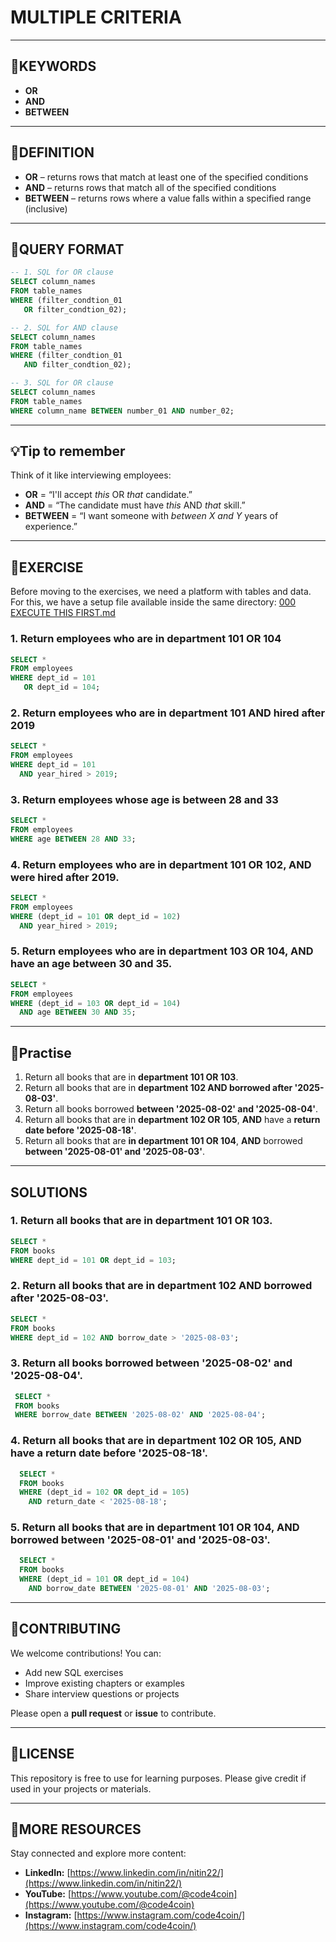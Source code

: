 # MULTIPLE CRITERIA
---
## 🔑KEYWORDS
- **OR**
- **AND**
- **BETWEEN**
---
## 📖DEFINITION
- **OR** – returns rows that match at least one of the specified conditions
- **AND** – returns rows that match all of the specified conditions
- **BETWEEN** – returns rows where a value falls within a specified range (inclusive)
---
## 🧱QUERY FORMAT
```sql
-- 1. SQL for OR clause
SELECT column_names
FROM table_names
WHERE (filter_condtion_01
   OR filter_condtion_02);
```
```sql
-- 2. SQL for AND clause
SELECT column_names
FROM table_names
WHERE (filter_condtion_01
   AND filter_condtion_02);
```
```sql
-- 3. SQL for OR clause
SELECT column_names
FROM table_names
WHERE column_name BETWEEN number_01 AND number_02;
```
---
## 💡Tip to remember

Think of it like interviewing employees:
- **OR** = “I'll accept *this* OR *that* candidate.”
- **AND** = “The candidate must have *this* AND *that* skill.”
- **BETWEEN** = “I want someone with *between X and Y* years of experience.”
---
## 💪EXERCISE
Before moving to the exercises, we need a platform with tables and data.  
For this, we have a setup file available inside the same directory: [000 EXECUTE THIS FIRST.md](https://github.com/code4coin/001-SQL-Structured-Query-Language-/blob/main/001%20SQL%20FOR%20DATA%20ENGINEERS/001%20Exercises/000%20EXECUTE%20THIS%20FIRST.md)

### 1. Return employees who are in **department 101 OR 104**
```sql
SELECT *
FROM employees
WHERE dept_id = 101
   OR dept_id = 104;
```
### 2. Return employees who are in department 101 AND hired after 2019
```sql
SELECT *
FROM employees
WHERE dept_id = 101
  AND year_hired > 2019;
```
### 3. Return employees whose age is between 28 and 33
```sql
SELECT *
FROM employees
WHERE age BETWEEN 28 AND 33;
```
### 4. Return employees who are **in department 101 OR 102**, **AND** were **hired after 2019**.

```sql
SELECT *
FROM employees
WHERE (dept_id = 101 OR dept_id = 102)
  AND year_hired > 2019;
```
### 5. Return employees who are in department 103 OR 104, AND have an age between 30 and 35.
```sql
SELECT *
FROM employees
WHERE (dept_id = 103 OR dept_id = 104)
  AND age BETWEEN 30 AND 35;
```
---
## 🧠Practise
1. Return all books that are in **department 101 OR 103**.
2. Return all books that are in **department 102 AND borrowed after '2025-08-03'**.
3. Return all books borrowed **between '2025-08-02' and '2025-08-04'**.
4. Return all books that are in **department 102 OR 105**, **AND** have a **return date before '2025-08-18'**.
5. Return all books that are **in department 101 OR 104**, **AND** borrowed **between '2025-08-01' and '2025-08-03'**.
---
## SOLUTIONS
### 1. Return all books that are in **department 101 OR 103**.
```sql
SELECT * 
FROM books
WHERE dept_id = 101 OR dept_id = 103;
```
### 2. Return all books that are in **department 102 AND borrowed after '2025-08-03'**.
   ```sql
   SELECT * 
   FROM books
   WHERE dept_id = 102 AND borrow_date > '2025-08-03';
   ```
### 3. Return all books borrowed **between '2025-08-02' and '2025-08-04'**.
 ```sql
  SELECT * 
  FROM books
  WHERE borrow_date BETWEEN '2025-08-02' AND '2025-08-04';
  ```
### 4. Return all books that are in **department 102 OR 105**, **AND** have a **return date before '2025-08-18'**.
  ```sql
    SELECT * 
    FROM books
    WHERE (dept_id = 102 OR dept_id = 105) 
      AND return_date < '2025-08-18';
  ```
### 5. Return all books that are **in department 101 OR 104**, **AND** borrowed **between '2025-08-01' and '2025-08-03'**.
  ```sql
    SELECT * 
    FROM books
    WHERE (dept_id = 101 OR dept_id = 104) 
      AND borrow_date BETWEEN '2025-08-01' AND '2025-08-03';
```
---
## 🤝**CONTRIBUTING** 

We welcome contributions! You can:

- Add new SQL exercises
- Improve existing chapters or examples
- Share interview questions or projects

Please open a **pull request** or **issue** to contribute.

---
## 📄**LICENSE** 

This repository is free to use for learning purposes. Please give credit if used in your projects or materials.

---
## 🔗**MORE RESOURCES** 

Stay connected and explore more content:

- **LinkedIn:** [https://www.linkedin.com/in/nitin22/](https://www.linkedin.com/in/nitin22/)
- **YouTube:** [https://www.youtube.com/@code4coin](https://www.youtube.com/@code4coin)
- **Instagram:** [https://www.instagram.com/code4coin/](https://www.instagram.com/code4coin/)
